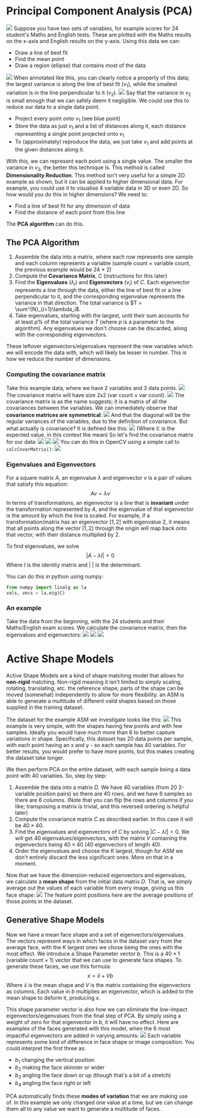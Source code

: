 # Principal Component Analysis (PCA)
![](Pasted%20image%2020240326105143.png)
Suppose you have two sets of variables, for example scores for 24 student's Maths and English tests. These are plotted with the Maths results on the x-axis and English results on the y-axis.
Using this data we can:
- Draw a line of best fit
- Find the mean point
- Draw a region (ellipse) that contains most of the data

![](Pasted%20image%2020240326105728.png)
When annotated like this, you can clearly notice a property of this data; the largest variance is along the line of best fit ($v_1$), while the smallest variation is in the line perpendicular to it ($v_2$).
![](Pasted%20image%2020240326110301.png)
Say that the variance in $v_2$ is small enough that we can safely deem it negligible. We could use this to reduce our data to a single data point.
- Project every point onto $v_1$ (see blue point)
- Store the data as just $v_1$ and a list of distances along it, each distance representing a single point projected onto $v_1$
- To (approximately) reproduce the data, we just take $v_1$ and add points at the given distances along it.

With this, we can represent each point using a single value. The smaller the variance in $v_2$, the better this technique is. This method is called **Dimensionality Reduction**.
This method isn't very useful for a simple 2D example as shown, but it can be applied to higher dimensional data. For example, you could use it to visualise 4 variable data in 3D or even 2D.
So how would you do this in higher dimensions? We need to:
- Find a line of best fit for any dimension of data
- Find the distance of each point from this line

The **PCA algorithm** can do this.
## The PCA Algorithm
1. Assemble the data into a matrix, where each row represents one sample and each column represents a variable (sample count $\times$ variable count, the previous example would be 24 $\times$ 2)
2. Compute the **Covariance Matrix**, $C$ (instructions for this later)
3. Find the **Eigenvalues** ($\lambda_i$) and **Eigenvectors** ($v_i$) of $C$. Each eigenvector represents a line through the data, either the line of best fit or a line perpendicular to it, and the corresponding eigenvalue represents the variance in that direction. The total variance is $T = \sum^{N}_{i=1}\lambda_i$.
4. Take eigenvalues, starting with the largest, until their sum accounts for at least $p\%$ of the total variance $T$ (where $p$ is a parameter to the algorithm). Any eigenvalues we don't choose can be discarded, along with the corresponding eigenvectors.

These leftover eigenvectors/eigenvalues represent the new variables which we will encode the data with, which will likely be lesser in number. This is how we reduce the number of dimensions.
### Computing the covariance matrix
Take this example data, where we have 2 variables and 3 data points.
![](Pasted%20image%2020240326112304.png)
The covariance matrix will have size 2x2 (var count $\times$ var count).
![](Pasted%20image%2020240326112425.png)
The covariance matrix is as the name suggests; it is a matrix of all the covariances between the variables. We can immediately observe that **covariance matrices are symmetrical**:
![](Pasted%20image%2020240326112514.png)
And that the diagonal will be the regular variances of the variables, due to the definition of covariance.
But what actually is covariance? It is defined like this:
![](Pasted%20image%2020240326112617.png)
(Where $\mathbb{E}$ is the expected value, in this context the mean)
So let's find the covariance matrix for our data:
![](Pasted%20image%2020240326112732.png)
![](Pasted%20image%2020240326112723.png)
![](Pasted%20image%2020240326112739.png)
You can do this in OpenCV using a simple call to `calcCovarMatrix()`:
![](Pasted%20image%2020240326112903.png)

### Eigenvalues and Eigenvectors
For a square matrix $A$, an eigenvalue $\lambda$ and eigenvector $v$ is a pair of values that satisfy this equation:
$$Av=\lambda v$$
In terms of transformations, an eigenvector is a line that is **invariant** under the transformation represented by $A$, and the eigenvalue of that eigenvector is the amount by which the line is scaled. 
For example, if a transformation/matrix has an eigenvector $[1, 2]$ with eigenvalue $2$, it means that all points along the vector $[1, 2]$ through the origin will map back onto that vector, with their distance multiplied by 2.

To find eigenvalues, we solve
$$|A-\lambda I| = 0$$
Where $I$ is the identity matrix and $|~|$ is the determinant.

You can do this in python using numpy:
```python
from numpy import linalg as la
vals, vecs = la.eig(C)
```

### An example
Take the data from the beginning, with the 24 students and their Maths/English exam scores. We calculate the covariance matrix, then the eigenvalues and eigenvectors:
![](Pasted%20image%2020240326114135.png)
![](Pasted%20image%2020240326114311.png)
![](Pasted%20image%2020240326114329.png)
# Active Shape Models
Active Shape Models are a kind of shape matching model that allows for **non-rigid** matching. Non-rigid meaning it isn't limited to simply scaling, rotating, translating, etc. the reference shape; parts of the shape can be moved (somewhat) independently to allow for more flexibility.
an ASM is able to generate a multitude of different valid shapes based on those supplied in the training dataset.

The dataset for the example ASM we investigate looks like this:
![](Pasted%20image%2020240326115236.png)
This example is very simple, with the shapes having few points and with few samples. Ideally you would have much more than 6 to better capture variations in shape.
Specifically, this dataset has 20 data points per sample, with each point having an x and y - so each sample has 40 variables. For better results, you would prefer to have more points, but this makes creating the dataset take longer.

We then perform PCA on the entire dataset, with each sample being a data point with 40 variables. So, step by step:
1. Assemble the data into a matrix $D$. We have 40 variables (from 20 2-variable position pairs) so there are 40 *rows*, and we have 6 samples so there are 6 *columns*. (Note that you can flip the rows and columns if you like; transposing a matrix is trivial, and this reversed ordering is helpful later)
2. Compute the covariance matrix $C$ as described earlier. In this case it will be $40 \times 40$.
3. Find the eigenvalues and eigenvectors of $C$ by solving $|C-\lambda I| = 0$. We will get 40 eigenvalues/eigenvectors, with the matrix $V$ containing the eigenvectors being $40\times 40$ (40 eigenvectors of length 40).
4. Order the eigenvalues and choose the $K$ largest, though for ASM we don't entirely discard the less significant ones. More on that in a moment.

Now that we have the dimension-reduced eigenvectors and eigenvalues, we calculate a **mean shape** from the initial data matrix $D$. That is, we simply average out the values of each variable from every image, giving us this face shape:
![](Pasted%20image%2020240326121135.png)
The feature point positions here are the average positions of those points in the dataset.
## Generative Shape Models
Now we have a mean face shape and a set of eigenvectors/eigenvalues. The vectors represent ways in which faces in the dataset vary from the average face, with the $K$ largest ones we chose being the ones with the most effect.
We introduce a Shape Parameter vector $b$. This is a $40 \times 1$ (variable count $\times$ 1) vector that we can use to generate face shapes. To generate these faces, we use this formula:
$$x = \bar{x} + Vb$$
Where $\bar{x}$ is the mean shape and $V$ is the matrix containing the eigenvectors as columns. Each value in $b$ multiplies an eigenvector, which is added to the mean shape to deform it, producing $x$.

This shape parameter vector is also how we can eliminate the low-impact eigenvectors/eigenvalues from the final step of PCA. By simply using a weight of zero for that eigenvector in $b$, it will have no effect.
Here are examples of the faces generated with this model, when the 6 most impactful eigenvectors are added in varying amounts:
![](Pasted%20image%2020240326122323.png)
Each variable represents some kind of difference in face shape or image composition. You could interpret the first three as:
- $b_1$ changing the vertical position
- $b_2$ making the face skinnier or wider
- $b_3$ angling the face down or up (though that's a bit of a stretch)
- $b_4$ angling the face right or left

PCA automatically finds these **modes of variation** that we are making use of. In this example we only changed one value at a time, but we can change them all to any value we want to generate a multitude of faces.